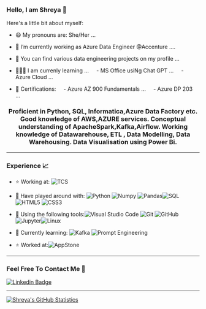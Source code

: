 
### Hello, I am Shreya 👋

Here's a little bit about myself:
- 😄 My pronouns are: She/Her ...
- 🔭 I’m currently working as Azure Data Engineer @Accenture .... 
- 🤘 You can find various data engineering projects on my profile ... 

- 🧑🏻‍🏫 I am currenly learning ...
&nbsp;&nbsp;&nbsp;&nbsp;- MS Office usiNg Chat GPT ...
&nbsp;&nbsp;&nbsp;&nbsp;- Azure Cloud ...
- 🤘 Certifications:
&nbsp;&nbsp;&nbsp;&nbsp;- Azure AZ 900 Fundamentals ...
&nbsp;&nbsp;&nbsp;&nbsp;- Azure DP 203 <br> ...





<h3 align="center">Proficient in Python, SQL, Informatica,Azure Data Factory etc.
Good knowledge of AWS,AZURE services.
Conceptual understanding of ApacheSpark,Kafka,Airflow.
Working knowledge of Datawarehouse, ETL , Data Modelling, Data Warehousing.
Data Visualisation using Power Bi.</h3>



---

### Experience 📈

- :star: Working at:  ![TCS](http://img.shields.io/badge/-TCS-green?style=plastic&link=https://www.tcs.com/)  
- 🔭 Have played around with:  ![Python](https://img.shields.io/badge/-Python-white?style=plastic&logo=python) ![Numpy](http://img.shields.io/badge/-numpy-purple?style=plastic&logo=numpy&logoColor=white) ![Pandas](http://img.shields.io/badge/-Pandas-orange?style=plastic&logo=pandas&logoColor=white)![SQL](https://img.shields.io/badge/-SQL-yellow?style=plastic&amp&logo=SQL&logoColor=white) ![HTML5](https://img.shields.io/badge/-HTML5-E34F26?style=plastic&logo=html5&logoColor=white) ![CSS3](https://img.shields.io/badge/-CSS3-1572B6?style=plastic&logo=css3) 
- 🔧 Using the following tools:![Visual Studio Code](https://img.shields.io/badge/-VS_Code-blue?style=plastic&logo=visual-studio-code) ![Git](https://img.shields.io/badge/-Git-orange?style=plastic&logo=git&logoColor=white) ![GitHub](https://img.shields.io/badge/-GitHub-purple?style=plastic&logo=github&logoColor=white)![Jupyter](https://img.shields.io/badge/-Jupyter-orange?style=plastic&logo=Jupyter&logoColor=white)![Linux](https://img.shields.io/badge/-Linux-orange?style=plastic&logo=Linux&logoColor=white)

- 🌱 Currently learning: ![Kafka](https://img.shields.io/badge/Kafka-royalblue?style=plastic)  ![Prompt Engineering](https://img.shields.io/badge/Airflow-blue?style=plastic)
- :star: Worked at:![AppStone](http://img.shields.io/badge/-AppStone-yellow?style=plastic&link=https://www.appstone.in/)

---

### Feel Free To Contact Me 📱

[![Linkedin Badge](https://img.shields.io/badge/-Shreya-Dasmahapatra-blue?style=plastic&logo=Linkedin&logoColor=white&link=https://www.linkedin.com/in/shreya-dasmahapatra-5115b6262/)](https://www.linkedin.com/in/shreya-dasmahapatra-5115b6262/)

---
[![Shreya's GitHub Statistics](https://github-readme-stats.vercel.app/api?username=ShreyaDasmahapatra)](https://github.com/ShreyaDasmahapatra)
